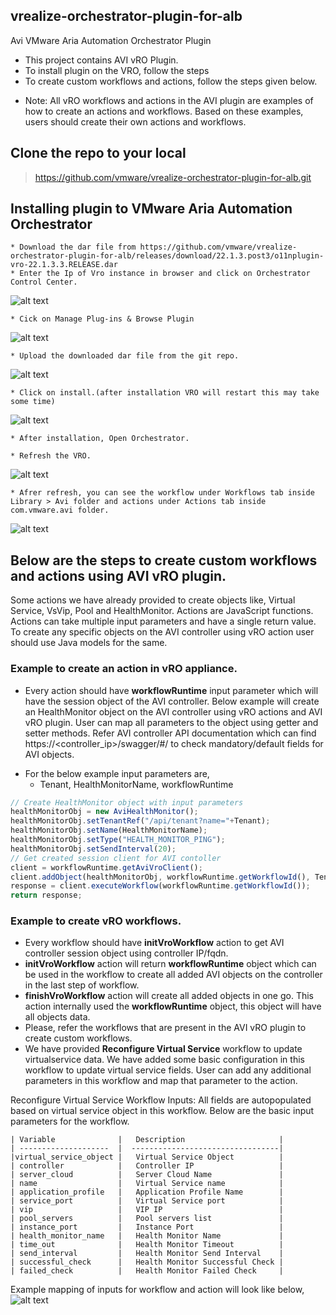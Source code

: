 ## vrealize-orchestrator-plugin-for-alb
Avi VMware Aria Automation Orchestrator​ Plugin

- This project contains AVI vRO Plugin.
- To install plugin on the VRO, follow the steps
- To create custom workflows and actions, follow the steps given below.

* Note: All vRO workflows and actions in the AVI plugin are examples of how to create an actions and workflows. Based on these examples, users should create their own actions and workflows.

## Clone the repo to your local
> https://github.com/vmware/vrealize-orchestrator-plugin-for-alb.git


## Installing plugin to VMware Aria Automation Orchestrator​

    * Download the dar file from https://github.com/vmware/vrealize-orchestrator-plugin-for-alb/releases/download/22.1.3.post3/o11nplugin-vro-22.1.3.3.RELEASE.dar
    * Enter the Ip of Vro instance in browser and click on Orchestrator Control Center.
   ![alt text](images/control_center.png)
    
    * Cick on Manage Plug-ins & Browse Plugin
   ![alt text](images/manage_plugins.png)
    
    * Upload the downloaded dar file from the git repo.
   ![alt text](images/upload_dar.png)
    
    * Click on install.(after installation VRO will restart this may take some time)
   ![alt text](images/install_plugin.png)
   
    * After installation, Open Orchestrator.
    
    * Refresh the VRO.
   
   ![alt text](images/refresh_vro.png)

    * Afrer refresh, you can see the workflow under Workflows tab inside Library > Avi folder and actions under Actions tab inside com.vmware.avi folder.
   ![alt text](images/library.png)


## Below are the steps to create custom workflows and actions using AVI vRO plugin.

Some actions we have already provided to create objects like, Virtual Service, VsVip, Pool and HealthMonitor. 
Actions are JavaScript functions. Actions can take multiple input parameters and have a single return value. 
To create any specific objects on the AVI controller using vRO action user should use Java models for the same.

### Example to create an action in vRO appliance.

* Every action should have **workflowRuntime** input parameter which will have the session object of the AVI controller. 
Below example will create an HealthMonitor object on the AVI controller using vRO actions and AVI vRO plugin.
User can map all parameters to the object using getter and setter methods.
Refer AVI controller API documentation which can find https://<controller_ip>/swagger/#/ to check mandatory/default fields for AVI objects.
- For the below example input parameters are,
    * Tenant, HealthMonitorName, workflowRuntime

```javascript
// Create HealthMonitor object with input parameters
healthMonitorObj = new AviHealthMonitor();
healthMonitorObj.setTenantRef("/api/tenant?name="+Tenant);
healthMonitorObj.setName(HealthMonitorName);
healthMonitorObj.setType("HEALTH_MONITOR_PING");
healthMonitorObj.setSendInterval(20);
// Get created session client for AVI contoller
client = workflowRuntime.getAviVroClient();
client.addObject(healthMonitorObj, workflowRuntime.getWorkflowId(), Tenant);    
response = client.executeWorkflow(workflowRuntime.getWorkflowId());
return response;
```

### Example to create vRO workflows.

* Every workflow should have **initVroWorkflow** action to get AVI controller session object using controller IP/fqdn.
* **initVroWorkflow** action will return **workflowRuntime** object which can be used in the workflow to create all added
AVI objects on the controller in the last step of workflow.
* **finishVroWorkflow** action will create all added objects in one go. This action internally used the **workflowRuntime**
object, this object will have all objects data.
* Please, refer the workflows that are present in the AVI vRO plugin to create custom workflows.
* We have provided **Reconfigure Virtual Service** workflow to update virtualservice data. We have added some basic configuration in this workflow to update virtual service fields. User can add any additional parameters in this workflow and map that parameter to the action.

Reconfigure Virtual Service Workflow Inputs:
    All fields are autopopulated based on virtual service object in this workflow. Below are the basic input parameters for the workflow.

    | Variable              |   Description                     |
    | --------------------  |  ---------------------------------|
    |virtual_service_object |   Virtual Service Object          |
    | controller            |   Controller IP                   |
    | server_cloud          |   Server Cloud Name               | 
    | name                  |   Virtual Service name            |
    | application_profile   |   Application Profile Name        |
    | service_port          |   Virtual Service port            |
    | vip                   |   VIP IP                          |
    | pool_servers          |   Pool servers list               |
    | instance_port         |   Instance Port                   |
    | health_monitor_name   |   Health Monitor Name             |
    | time_out              |   Health Monitor Timeout          |
    | send_interval         |   Health Monitor Send Interval    | 
    | successful_check      |   Health Monitor Successful Check |
    | failed_check          |   Health Monitor Failed Check     |


Example mapping of inputs for workflow and action will look like below,
![alt text](images/inputs_mapping.png)

```


